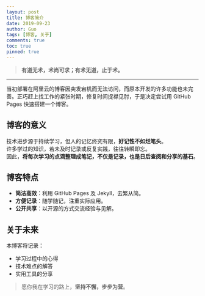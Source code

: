 ```yaml
---
layout: post
title: 博客简介
date: 2019-09-23
author: Guo
tags: [博客, 关于]
comments: true
toc: true
pinned: true
---
```


> **有道无术，术尚可求；有术无道，止于术。**

---

当初部署在阿里云的博客因突发宕机而无法访问，而原本开发的许多功能也未完善。正巧赶上找工作的紧张时期，修复时间捉襟见肘，于是决定尝试用 GitHub Pages 快速搭建一个博客。

<!-- more -->

## 博客的意义

技术进步源于持续学习，但人的记忆终究有限，**好记性不如烂笔头**。  
许多学过的知识，若未及时记录或反复实践，往往转瞬即忘。  
因此，**将每次学习的点滴整理成笔记，不仅是记录，也是日后查阅和分享的基石**。

## 博客特点

- **简洁高效**：利用 GitHub Pages 及 Jekyll，去繁从简。
- **方便记录**：随学随记，注重实际应用。
- **公开共享**：以开源的方式交流经验与见解。

## 关于未来

本博客将记录：
- 学习过程中的心得
- 技术难点的解答
- 实用工具的分享

> 愿你我在学习的路上，**坚持不懈，步步为营**。
